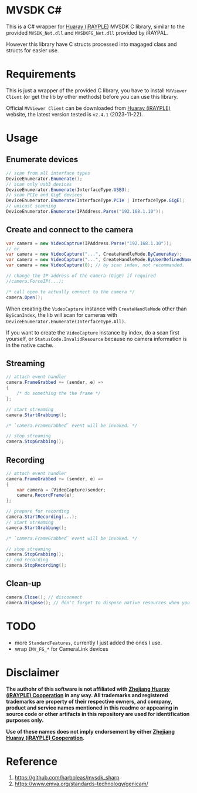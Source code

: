 # MVSDK C#

This is a C# wrapper for [Huaray (iRAYPLE)](https://www.irayple.com) MVSDK C library,
similar to the provided `MVSDK_Net.dll` and `MVSDKFG_Net.dll` provided by iRAYPAL.

However this library have C structs processed into magaged class and structs for
easier use.

# Requirements

This is just a wrapper of the provided C library, you have to install `MVViewer Client`
(or get the lib by other methods) before you can use this library.

Official `MVViewer Client` can be downloaded from [Huaray (iRAYPLE)](https://www.irayple.com)
website, the latest version tested is `v2.4.1` (2023-11-22).

# Usage
## Enumerate devices
```C#
// scan from all interface types
DeviceEnumerator.Enumerate();
// scan only usb3 devices
DeviceEnumerator.Enumerate(InterfaceType.USB3);
// scan PCIe and GigE devices
DeviceEnumerator.Enumerate(InterfaceType.PCIe | InterfaceType.GigE);
// unicast scanning
DeviceEnumerator.Enumerate(IPAddress.Parse("192.168.1.10"));
```

## Create and connect to the camera
```C#
var camera = new VideoCaptrue(IPAddress.Parse("192.168.1.10"));
// or
var camera = new VideoCapture("...", CreateHandleMode.ByCameraKey);
var camera = new VideoCapture("...", CreateHandleMode.ByUserDefinedName);
var camera = new VideoCapture(0); // by scan index, not recommanded.

// change the IP address of the camera (GigE) if required
//camera.ForceIP(...);

/* call open to actually connect to the camera */
camera.Open();
```
When creating the `VideoCapture` instance with `CreateHandleMode` other than `ByScanIndex`,
the lib will scan for cameras with `DeviceEnumerator.Enumerate(InterfaceType.All)`.

If you want to create the `VideoCapture` instance by index, do a scan first yourself, or
`StatusCode.InvalidResource` because no camera information is in the native cache.

## Streaming
```C#
// attach event handler
camera.FrameGrabbed += (sender, e) => 
{
    /* do something the the frame */
};

// start streaming
camera.StartGrabbing();

/* `camera.FrameGrabbed` event will be invoked. */

// stop streaming
camera.StopGrabbing();
```

## Recording
```C#
// attach event handler
camera.FrameGrabbed += (sender, e) =>
{
    var camera = (VideoCapture)sender;
    camera.RecordFrame(e);
};

// prepare for recording
camera.StartRecording(...);
// start streaming
camera.StartGrabbing();

/* `camera.FrameGrabbed` event will be invoked. */

// stop streaming
camera.StopGrabbing();
// end recording
camera.StopRecording();
```

## Clean-up
```C#
camera.Close(); // disconnect
camera.Dispose(); // don't forget to dispose native resources when you're done
```

# TODO
- more `StandardFeatures`, currently I just added the ones I use.
- wrap `IMV_FG_*` for CameraLink devices

# Disclaimer

**The authohr of this software is not affiliated with
[Zhejiang Huaray (iRAYPLE) Cooperation](https://www.irayple.com) in any way. All
trademarks and registered trademarks are property of their respective owners,
and company, product and service names mentioned in this readme or appearing in
source code or other artifacts in this repository are used for identification
purposes only.**

**Use of these names does not imply endorsement by either
[Zhejiang Huaray (iRAYPLE) Cooperation](https://www.irayple.com).**

# Reference
1. https://github.com/harboleas/mvsdk_sharp
2. https://www.emva.org/standards-technology/genicam/